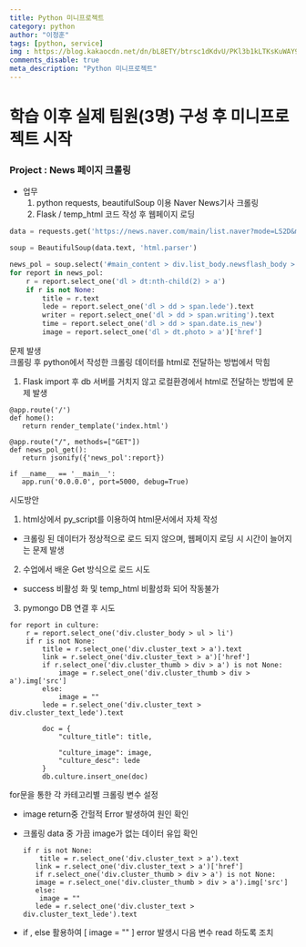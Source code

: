 ```yaml
---
title: Python 미니프로젝트
category: python
author: "이정훈"
tags: [python, service]
img : https://blog.kakaocdn.net/dn/bL8ETY/btrsc1dKdvU/PKl3b1kLTKsKuWAY9u2XT1/img.png
comments_disable: true
meta_description: "Python 미니프로젝트"
---
```



# 학습 이후 실제 팀원(3명) 구성 후 미니프로젝트 시작

### Project : News 페이지 크롤링

-   업무  
    1. python requests, beautifulSoup 이용 Naver News기사 크롤링
    2.  Flask / temp_html 코드 작성 후 웹페이지 로딩

```python
data = requests.get('https://news.naver.com/main/list.naver?mode=LS2D&mid=shm&sid1=102&sid2=254', headers=headers)

soup = BeautifulSoup(data.text, 'html.parser')

news_pol = soup.select('#main_content > div.list_body.newsflash_body > ul.type06_headline > li')
for report in news_pol:
    r = report.select_one('dl > dt:nth-child(2) > a')
    if r is not None:
        title = r.text
        lede = report.select_one('dl > dd > span.lede').text
        writer = report.select_one('dl > dd > span.writing').text
        time = report.select_one('dl > dd > span.date.is_new')
        image = report.select_one('dl > dt.photo > a')['href']
```

문제 발생  
크롤링 후 python에서 작성한 크롤링 데이터를 html로 전달하는 방법에서 막힘  
1. Flask import 후 db 서버를 거치지 않고 로컬환경에서 html로 전달하는 방법에 문제 발생

```null
@app.route('/')
def home():
   return render_template('index.html')

@app.route("/", methods=["GET"])
def news_pol_get():
   return jsonify({'news_pol':report})

if __name__ == '__main__':
   app.run('0.0.0.0', port=5000, debug=True)
```

시도방안  
1. html상에서 py_script를 이용하여 html문서에서 자체 작성

-   크롤링 된 데이터가 정상적으로 로드 되지 않으며, 웹페이지 로딩 시 시간이 늘어지는 문제 발생

2.  수업에서 배운 Get 방식으로 로드 시도

-   success 비활성 화 및 temp_html 비활성화 되어 작동불가

3.  pymongo DB 연결 후 시도

```null
for report in culture:
    r = report.select_one('div.cluster_body > ul > li')
    if r is not None:
        title = r.select_one('div.cluster_text > a').text
        link = r.select_one('div.cluster_text > a')['href']
        if r.select_one('div.cluster_thumb > div > a') is not None:
            image = r.select_one('div.cluster_thumb > div > a').img['src']
        else:
            image = ""
        lede = r.select_one('div.cluster_text > div.cluster_text_lede').text

        doc = {
            "culture_title": title,

            "culture_image": image,
            "culture_desc": lede
        }
        db.culture.insert_one(doc)
```

for문을 통한 각 카테고리별 크롤링 변수 설정

-   image return중 간헐적 Error 발생하여 원인 확인
    
-   크롤링 data 중 가끔 image가 없는 데이터 유입 확인
    
    ```null
    if r is not None:
    	title = r.select_one('div.cluster_text > a').text
       link = r.select_one('div.cluster_text > a')['href']
       if r.select_one('div.cluster_thumb > div > a') is not None:
       image = r.select_one('div.cluster_thumb > div > a').img['src']
       else:
       	image = ""
       lede = r.select_one('div.cluster_text > div.cluster_text_lede').text
    ```
    
-   if , else 활용하여 [ image = "" ] error 발생시 다음 변수 read 하도록 조치
